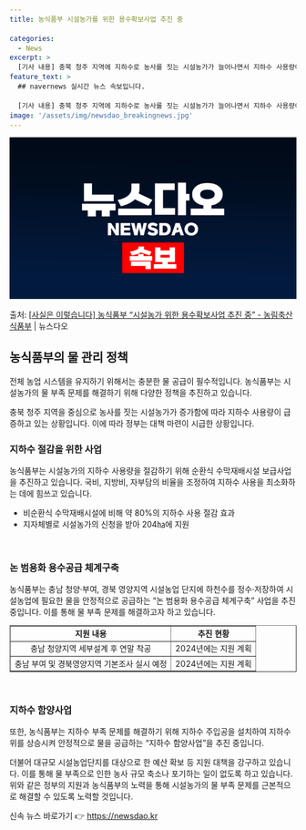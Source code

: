 ```yaml
---
title: 농식품부 시설농가를 위한 용수확보사업 추진 중

categories:
  - News
excerpt: >
  [기사 내용] 충북 청주 지역에 지하수로 농사를 짓는 시설농가가 늘어나면서 지하수 사용량이 급증, 지하수 확…
feature_text: >
  ## navernews 실시간 뉴스 속보입니다.

  [기사 내용] 충북 청주 지역에 지하수로 농사를 짓는 시설농가가 늘어나면서 지하수 사용량이 급증, 지하수 확…
image: '/assets/img/newsdao_breakingnews.jpg'
---
```


![뉴스다오 속보](/assets/img/newsdao_breakingnews.jpg)

<p>출처: <a href="https://newsdao.kr/3658" rel="dofollow">[사실은 이렇습니다] 농식품부 “시설농가 위한 용수확보사업 추진 중” - 농림축산식품부</a> | 뉴스다오</p>

<h2 data-ke-size="size26">농식품부의 물 관리 정책</h2>
전체 농업 시스템을 유지하기 위해서는 충분한 물 공급이 필수적입니다. 농식품부는 시설농가의 물 부족 문제를 해결하기 위해 다양한 정책을 추진하고 있습니다.

<p data-ke-size="size16">충북 청주 지역을 중심으로 농사를 짓는 시설농가가 증가함에 따라 지하수 사용량이 급증하고 있는 상황입니다. 이에 따라 정부는 대책 마련이 시급한 상황입니다.</p>

<h3>지하수 절감을 위한 사업</h3>
농식품부는 시설농가의 지하수 사용량을 절감하기 위해 순환식 수막재배시설 보급사업을 추진하고 있습니다. 국비, 지방비, 자부담의 비율을 조정하여 지하수 사용을 최소화하는 데에 힘쓰고 있습니다.

<ul>
	<li>비순환식 수막재배시설에 비해 약 80%의 지하수 사용 절감 효과</li>
	<li>지자체별로 시설농가의 신청을 받아 204㏊에 지원</li>
</ul>

<p data-ke-size="size16">&nbsp;</p>

<h3>논 범용화 용수공급 체계구축</h3>
농식품부는 충남 청양·부여, 경북 영양지역 시설농업 단지에 하천수를 정수·저장하여 시설농업에 필요한 물을 안정적으로 공급하는 “논 범용화 용수공급 체계구축” 사업을 추진 중입니다. 이를 통해 물 부족 문제를 해결하고자 하고 있습니다.

<table style="width: 100%;" border="1">
<tbody>
<tr>
<td style="text-align: center; height: 17px;"><b>지원 내용</b></td>
<td style="text-align: center; height: 17px;"><b>추진 현황</b></td>
</tr>
<tr>
<td style="text-align: center; height: 17px;">충남 청양지역 세부설계 후 연말 착공</td>
<td style="text-align: center; height: 17px;">2024년에는 지원 계획</td>
</tr>
<tr>
<td style="text-align: center; height: 17px;">충남 부여 및 경북영양지역 기본조사 실시 예정</td>
<td style="text-align: center; height: 17px;">2024년에는 지원 계획</td>
</tr>
</tbody>
</table>

<p data-ke-size="size16">&nbsp;</p>

<h3>지하수 함양사업</h3>
또한, 농식품부는 지하수 부족 문제를 해결하기 위해 지하수 주입공을 설치하여 지하수위를 상승시켜 안정적으로 물을 공급하는 “지하수 함양사업”을 추진 중입니다.

더불어 대규모 시설농업단지를 대상으로 한 예산 확보 등 지원 대책을 강구하고 있습니다. 이를 통해 물 부족으로 인한 농사 규모 축소나 포기하는 일이 없도록 하고 있습니다. 위와 같은 정부의 지원과 농식품부의 노력을 통해 시설농가의 물 부족 문제를 근본적으로 해결할 수 있도록 노력할 것입니다. 

신속 뉴스 바로가기 👉 <a href="https://newsdao.kr" rel="dofollow">https://newsdao.kr</a>


